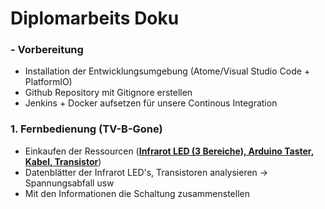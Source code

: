# Diplomarbeits Doku
### - Vorbereitung
* Installation der Entwicklungsumgebung (Atome/Visual Studio Code + PlatformIO)
* Github Repository mit Gitignore erstellen
* Jenkins + Docker aufsetzen für unsere Continous Integration

### 1. Fernbedienung (TV-B-Gone)
* Einkaufen der Ressourcen (<u><b>Infrarot LED (3 Bereiche), Arduino Taster, Kabel, Transistor</b></u>)
* Datenblätter der Infrarot LED's, Transistoren analysieren -> Spannungsabfall usw
* Mit den Informationen die Schaltung zusammenstellen
